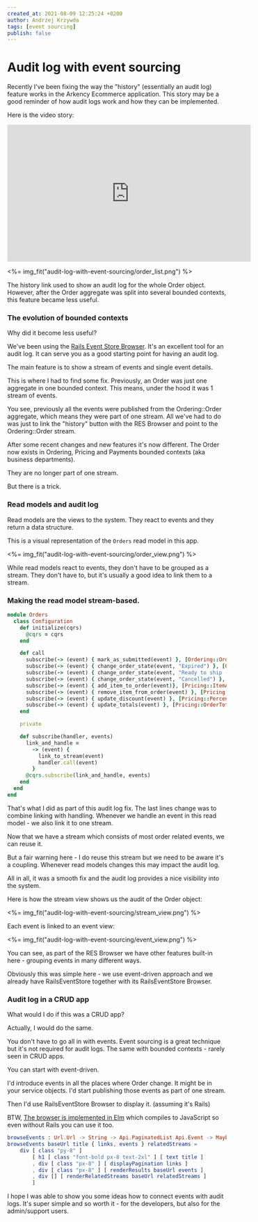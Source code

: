 ```yaml
---
created_at: 2021-08-09 12:25:24 +0200
author: Andrzej Krzywda
tags: [event sourcing]
publish: false
---
```


# Audit log with event sourcing

Recently I've been fixing the way the "history" (essentially an audit log) feature works in the Arkency Ecommerce application. This story may be a good reminder of how audit logs work and how they can be implemented.

Here is the video story:

<iframe width="560" height="315" src="https://www.youtube.com/embed/0-80yi8DQiI" title="YouTube video player" frameborder="0" allow="accelerometer; autoplay; clipboard-write; encrypted-media; gyroscope; picture-in-picture" allowfullscreen></iframe>

<%= img_fit("audit-log-with-event-sourcing/order_list.png") %>

The history link used to show an audit log for the whole Order object. However, after the Order aggregate was split into several bounded contexts, this feature became less useful.

### The evolution of bounded contexts

Why did it become less useful?

We've been using the [Rails Event Store Browser](https://railseventstore.org/docs/v2/browser/). It's an excellent tool for an audit log. It can serve you as a good starting point for having an audit log.

The main feature is to show a stream of events and single event details.

This is where I had to find some fix. Previously, an Order was just one aggregate in one bounded context. This means, under the hood it was 1 stream of events.

You see, previously all the events were published from the Ordering::Order aggregate, which means they were part of one stream. All we've had to do was just to link the "history" button with the RES Browser and point to the Ordering::Order stream.

After some recent changes and new features it's now different. The Order now exists in Ordering, Pricing and Payments bounded contexts (aka business departments).

They are no longer part of one stream.

But there is a trick.

### Read models and audit log

Read models are the views to the system. They react to events and they return a data structure. 

This is a visual representation of the `Orders` read model in this app.

<%= img_fit("audit-log-with-event-sourcing/order_view.png") %>

While read models react to events, they don't have to be grouped as a stream. They don't have to, but it's usually a good idea to link them to a stream.

### Making the read model stream-based.

```ruby
module Orders
  class Configuration
    def initialize(cqrs)
      @cqrs = cqrs
    end

    def call
      subscribe(-> (event) { mark_as_submitted(event) }, [Ordering::OrderSubmitted])
      subscribe(-> (event) { change_order_state(event, "Expired") }, [Ordering::OrderExpired])
      subscribe(-> (event) { change_order_state(event, "Ready to ship (paid)") }, [Ordering::OrderPaid])
      subscribe(-> (event) { change_order_state(event, "Cancelled") }, [Ordering::OrderCancelled])
      subscribe(-> (event) { add_item_to_order(event)}, [Pricing::ItemAddedToBasket])
      subscribe(-> (event) { remove_item_from_order(event) }, [Pricing::ItemRemovedFromBasket])
      subscribe(-> (event) { update_discount(event) }, [Pricing::PercentageDiscountSet])
      subscribe(-> (event) { update_totals(event) }, [Pricing::OrderTotalValueCalculated])
    end

    private

    def subscribe(handler, events)
      link_and_handle =
        -> (event) {
          link_to_stream(event)
          handler.call(event)
        }
      @cqrs.subscribe(link_and_handle, events)
    end
  end
end    
```

That's what I did as part of this audit log fix. The last lines change was to combine linking with handling. Whenever we handle an event in this read model - we also link it to one stream.

Now that we have a stream which consists of most order related events, we can reuse it.

But a fair warning here - I do reuse this stream but we need to be aware it's a coupling. Whenever read models changes this may impact the audit log. 

All in all, it was a smooth fix and the audit log provides a nice visibility into the system.

Here is how the stream view shows us the audit of the Order object:


<%= img_fit("audit-log-with-event-sourcing/stream_view.png") %>

Each event is linked to an event view:

<%= img_fit("audit-log-with-event-sourcing/event_view.png") %>

You can see, as part of the RES Browser we have other features built-in here - grouping events in many different ways.

Obviously this was simple here - we use event-driven approach and we already have RailsEventStore together with its RailsEventStore Browser.

### Audit log in a CRUD app

What would I do if this was a CRUD app?

Actually, I would do the same.

You don't have to go all in with events. Event sourcing is a great technique but it's not required for audit logs. The same with bounded contexts - rarely seen in CRUD apps.

You can start with event-driven.

I'd introduce events in all the places where Order change. It might be in your service objects. I'd start publishing those events as part of one stream.

Then I'd use RailsEventStore Browser to display it. (assuming it's Rails)

BTW, [The browser is implemented in Elm](https://github.com/RailsEventStore/rails_event_store/blob/master/ruby_event_store-browser/elm/src/Page/ShowStream.elm) which compiles to JavaScript so even without Rails you can use it too.

```elm
browseEvents : Url.Url -> String -> Api.PaginatedList Api.Event -> Maybe (List String) -> Html Msg
browseEvents baseUrl title { links, events } relatedStreams =
    div [ class "py-8" ]
        [ h1 [ class "font-bold px-8 text-2xl" ] [ text title ]
        , div [ class "px-8" ] [ displayPagination links ]
        , div [ class "px-8" ] [ renderResults baseUrl events ]
        , div [] [ renderRelatedStreams baseUrl relatedStreams ]
        ]
``` 

I hope I was able to show you some ideas how to connect events with audit logs. It's super simple and so worth it - for the developers, but also for the admin/support users. 